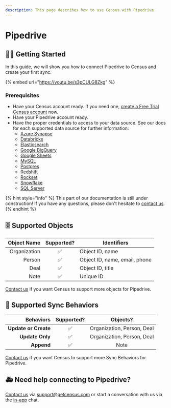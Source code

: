 ```yaml
---
description: This page describes how to use Census with Pipedrive.
---
```


# Pipedrive

## 🏃‍♀️ Getting Started

In this guide, we will show you how to connect Pipedrive to Census and create your first sync.

{% embed url="https://youtu.be/s3pCULG8Zkg" %}

### Prerequisites

* Have your Census account ready. If you need one, [create a Free Trial Census account](https://app.getcensus.com/) now.
* Have your Pipedrive account ready.
* Have the proper credentials to access to your data source. See our docs for each supported data source for further information:
  * [Azure Synapse](../sources/azure-synapse.md)
  * [Databricks](https://docs.getcensus.com/sources/databricks)
  * [Elasticsearch](https://docs.getcensus.com/sources/elasticsearch)
  * [Google BigQuery](https://docs.getcensus.com/sources/google-bigquery)
  * [Google Sheets](https://docs.getcensus.com/sources/google-sheets)
  * [MySQL](https://docs.getcensus.com/sources/mysql)
  * [Postgres](https://docs.getcensus.com/sources/postgres)
  * [Redshift](https://docs.getcensus.com/sources/redshift)
  * [Rockset](https://docs.getcensus.com/sources/rockset)
  * [Snowflake](https://docs.getcensus.com/sources/snowflake)
  * [SQL Server](https://docs.getcensus.com/sources/sql-server)

{% hint style="info" %}
This part of our documentation is still under construction! If you have any questions, please don't hesitate to [contact us](mailto:support@getcensus.com).
{% endhint %}

## 🗄 Supported Objects <a href="#supported-objects" id="supported-objects"></a>

| **Object Name** | **Supported?** | Identifiers                   |
| --------------: | :------------: | ----------------------------- |
|    Organization |        ✅       | Object ID, name               |
|          Person |        ✅       | Object ID, name, email, phone |
|            Deal |        ✅       | Object ID, title              |
|            Note |        ✅       | Unique ID                     |

[Contact us](mailto:support@getcensus.com) if you want Census to support more objects for Pipedrive.

## 🔄 Supported Sync Behaviors

|        **Behaviors** | **Supported?** |        **Objects?**        |
| -------------------: | :------------: | :------------------------: |
| **Update or Create** |        ✅       | Organization, Person, Deal |
|      **Update Only** |        ✅       | Organization, Person, Deal |
|           **Append** |        ✅       |            Note            |

[Contact us](mailto:support@getcensus.com) if you want Census to support more Sync Behaviors for Pipedrive.

## 🚑 Need help connecting to Pipedrive?

[Contact us](mailto:support@getcensus.com) via support@getcensus.com or start a conversation with us via the [in-app](https://app.getcensus.com) chat.
